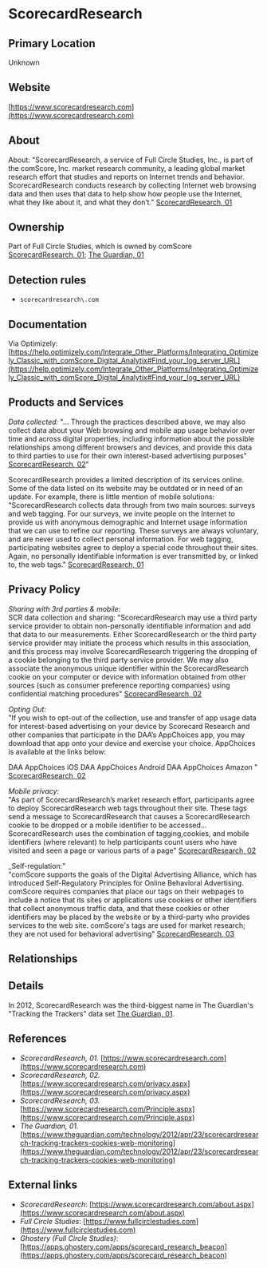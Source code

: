 # ScorecardResearch

## Primary Location
Unknown

## Website
[https://www.scorecardresearch.com](https://www.scorecardresearch.com)

## About
About: "ScorecardResearch, a service of Full Circle Studies, Inc., is part of the comScore, Inc. market research community, a leading global market research effort that studies and reports on Internet trends and behavior. ScorecardResearch conducts research by collecting Internet web browsing data and then uses that data to help show how people use the Internet, what they like about it, and what they don’t." [ScorecardResearch, 01](https://www.scorecardresearch.com)

## Ownership
Part of Full Circle Studies, which is owned by comScore [ScorecardResearch, 01](https://www.scorecardresearch.com); [The Guardian, 01](https://www.theguardian.com/technology/2012/apr/23/scorecardresearch-tracking-trackers-cookies-web-monitoring)

## Detection rules
* `scorecardresearch\.com`

## Documentation
Via Optimizely: [https://help.optimizely.com/Integrate_Other_Platforms/Integrating_Optimizely_Classic_with_comScore_Digital_Analytix#Find_your_log_server_URL](https://help.optimizely.com/Integrate_Other_Platforms/Integrating_Optimizely_Classic_with_comScore_Digital_Analytix#Find_your_log_server_URL)

## Products and Services
_Data collected:_ "... Through the practices described above, we may also collect data about your Web browsing and mobile app usage behavior over time and across digital properties, including information about the possible relationships among different browsers and devices, and provide this data to third parties to use for their own interest-based advertising purposes" [ScorecardResearch, 02](https://www.scorecardresearch.com/privacy.aspx)"  

ScorecardResearch provides a limited description of its services online. Some of the data listed on its website may be outdated or in need of an update. For example, there is little mention of mobile solutions: "ScorecardResearch collects data through from two main sources: surveys and web tagging. For our surveys, we invite people on the Internet to provide us with anonymous demographic and Internet usage information that we can use to refine our reporting. These surveys are always voluntary, and are never used to collect personal information. For web tagging, participating websites agree to deploy a special code throughout their sites. Again, no personally identifiable information is ever transmitted by, or linked to, the web tags." [ScorecardResearch, 01](https://www.scorecardresearch.com)  

## Privacy Policy
_Sharing with 3rd parties & mobile:_  
SCR data collection and sharing: "ScorecardResearch may use a third party service provider to obtain non-personally identifiable information and add that data to our measurements. Either ScorecardResearch or the third party service provider may initiate the process which results in this association, and this process may involve ScorecardResearch triggering the dropping of a cookie belonging to the third party service provider. We may also associate the anonymous unique identifier within the ScorecardResearch cookie on your computer or device with information obtained from other sources (such as consumer preference reporting companies) using confidential matching procedures" [ScorecardResearch, 02](https://www.scorecardresearch.com/privacy.aspx)  

_Opting Out:_  
"If you wish to opt-out of the collection, use and transfer of app usage data for interest-based advertising on your device by Scorecard Research and other companies that participate in the DAA’s AppChoices app, you may download that app onto your device and exercise your choice. AppChoices is available at the links below: 

DAA AppChoices iOS 
DAA AppChoices Android 
DAA AppChoices Amazon " [ScorecardResearch, 02](https://www.scorecardresearch.com/privacy.aspx)  

_Mobile privacy:_    
"As part of ScorecardResearch’s market research effort, participants agree to deploy ScorecardResearch web tags throughout their site. These tags send a message to ScorecardResearch that causes a ScorecardResearch cookie to be dropped or a mobile identifier to be accessed... ScorecardResearch uses the combination of tagging,cookies, and mobile identifiers (where relevant) to help participants count users who have visited and seen a page or various parts of a page" [ScorecardResearch, 02](https://www.scorecardresearch.com/privacy.aspx)

_Self-regulation:"  
"comScore supports the goals of the Digital Advertising Alliance, which has introduced Self-Regulatory Principles for Online Behavioral Advertising. comScore requires companies that place our tags on their webpages to include a notice that its sites or applications use cookies or other identifiers that collect anonymous traffic data, and that these cookies or other identifiers may be placed by the website or by a third-party who provides services to the web site. comScore's tags are used for market research; they are not used for behavioral advertising" [ScorecardResearch, 03](https://www.scorecardresearch.com/Principle.aspx)

## Relationships


## Details
In 2012, ScorecardResearch was the third-biggest name in The Guardian's "Tracking the Trackers" data set [The Guardian, 01](https://www.theguardian.com/technology/2012/apr/23/scorecardresearch-tracking-trackers-cookies-web-monitoring).

## References
* _ScorecardResearch, 01._ [https://www.scorecardresearch.com](https://www.scorecardresearch.com)  
* _ScorecardResearch, 02._ [https://www.scorecardresearch.com/privacy.aspx](https://www.scorecardresearch.com/privacy.aspx)  
* _ScorecardResearch, 03._ [https://www.scorecardresearch.com/Principle.aspx](https://www.scorecardresearch.com/Principle.aspx)
* _The Guardian, 01._ [https://www.theguardian.com/technology/2012/apr/23/scorecardresearch-tracking-trackers-cookies-web-monitoring](https://www.theguardian.com/technology/2012/apr/23/scorecardresearch-tracking-trackers-cookies-web-monitoring)

## External links
* _ScorecardResearch_: [https://www.scorecardresearch.com/about.aspx](https://www.scorecardresearch.com/about.aspx)
* _Full Circle Studies_: [https://www.fullcirclestudies.com](https://www.fullcirclestudies.com)  
* _Ghostery (Full Circle Studies)_: [https://apps.ghostery.com/apps/scorecard_research_beacon](https://apps.ghostery.com/apps/scorecard_research_beacon)

